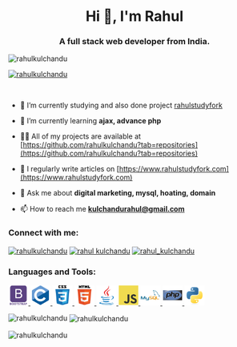 <h1 align="center">Hi 👋, I'm Rahul</h1>
<h3 align="center">A full stack web developer from India.</h3>

<p align="left"> <img src="https://komarev.com/ghpvc/?username=rahulkulchandu&label=Profile%20views&color=0e75b6&style=flat" alt="rahulkulchandu" /> </p>

<p align="left"> <a href="https://github.com/ryo-ma/github-profile-trophy"><img src="https://github-profile-trophy.vercel.app/?username=rahulkulchandu" alt="rahulkulchandu" /></a> </p>

<p align="left"> <a href="https://twitter.com/" target="blank"><img src="https://img.shields.io/twitter/follow/?logo=twitter&style=for-the-badge" alt="" /></a> </p>

- 🔭 I’m currently studying and also done project [rahulstudyfork](https://www.rahulstudyfork.com)

- 🌱 I’m currently learning **ajax, advance php**

- 👨‍💻 All of my projects are available at [https://github.com/rahulkulchandu?tab=repositories](https://github.com/rahulkulchandu?tab=repositories)

- 📝 I regularly write articles on [https://www.rahulstudyfork.com](https://www.rahulstudyfork.com)

- 💬 Ask me about **digital marketing, mysql, hoating, domain**

- 📫 How to reach me **kulchandurahul@gmail.com**

<h3 align="left">Connect with me:</h3>
<p align="left">
<a href="www.linkedin.com/in/rahul-rahul-7467a620b" target="blank"><img align="center" src="https://raw.githubusercontent.com/rahuldkjain/github-profile-readme-generator/master/src/images/icons/Social/linked-in-alt.svg" alt="rahulkulchandu" height="30" width="40" /></a>
<a href="https://fb.com/Rahul Kulchandu" target="blank"><img align="center" src="https://raw.githubusercontent.com/rahuldkjain/github-profile-readme-generator/master/src/images/icons/Social/facebook.svg" alt="rahul kulchandu" height="30" width="40" /></a>
<a href="https://instagram.com/rahul_kulchandu_" target="blank"><img align="center" src="https://raw.githubusercontent.com/rahuldkjain/github-profile-readme-generator/master/src/images/icons/Social/instagram.svg" alt="rahul_kulchandu" height="30" width="40" /></a>
</p>

<h3 align="left">Languages and Tools:</h3>
<p align="left"> <a href="https://getbootstrap.com" target="_blank" rel="noreferrer"> <img src="https://raw.githubusercontent.com/devicons/devicon/master/icons/bootstrap/bootstrap-plain-wordmark.svg" alt="bootstrap" width="40" height="40"/> </a> <a href="https://www.cprogramming.com/" target="_blank" rel="noreferrer"> <img src="https://raw.githubusercontent.com/devicons/devicon/master/icons/c/c-original.svg" alt="c" width="40" height="40"/> </a> <a href="https://www.w3schools.com/css/" target="_blank" rel="noreferrer"> <img src="https://raw.githubusercontent.com/devicons/devicon/master/icons/css3/css3-original-wordmark.svg" alt="css3" width="40" height="40"/> </a> <a href="https://www.w3.org/html/" target="_blank" rel="noreferrer"> <img src="https://raw.githubusercontent.com/devicons/devicon/master/icons/html5/html5-original-wordmark.svg" alt="html5" width="40" height="40"/> </a> <a href="https://www.java.com" target="_blank" rel="noreferrer"> <img src="https://raw.githubusercontent.com/devicons/devicon/master/icons/java/java-original.svg" alt="java" width="40" height="40"/> </a> <a href="https://developer.mozilla.org/en-US/docs/Web/JavaScript" target="_blank" rel="noreferrer"> <img src="https://raw.githubusercontent.com/devicons/devicon/master/icons/javascript/javascript-original.svg" alt="javascript" width="40" height="40"/> </a> <a href="https://www.mysql.com/" target="_blank" rel="noreferrer"> <img src="https://raw.githubusercontent.com/devicons/devicon/master/icons/mysql/mysql-original-wordmark.svg" alt="mysql" width="40" height="40"/> </a> <a href="https://www.php.net" target="_blank" rel="noreferrer"> <img src="https://raw.githubusercontent.com/devicons/devicon/master/icons/php/php-original.svg" alt="php" width="40" height="40"/> </a> <a href="https://www.python.org" target="_blank" rel="noreferrer"> <img src="https://raw.githubusercontent.com/devicons/devicon/master/icons/python/python-original.svg" alt="python" width="40" height="40"/> </a> </p>

<p><img align="left" src="https://github-readme-stats.vercel.app/api/top-langs?username=rahulkulchandu&show_icons=true&locale=en&layout=compact" alt="rahulkulchandu" /></p>

<p>&nbsp;<img align="center" src="https://github-readme-stats.vercel.app/api?username=rahulkulchandu&show_icons=true&locale=en" alt="rahulkulchandu" /></p>

<p><img align="center" src="https://github-readme-streak-stats.herokuapp.com/?user=rahulkulchandu&" alt="rahulkulchandu" /></p>
















